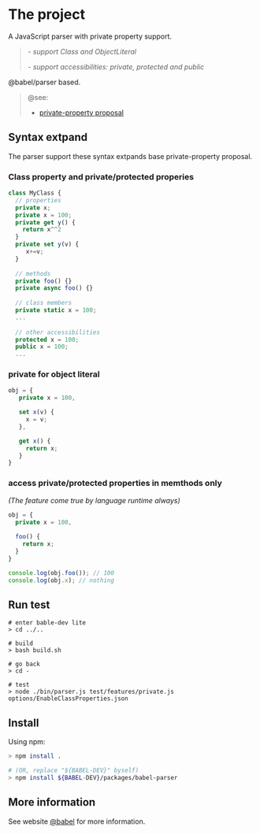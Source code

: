 # The project 

A JavaScript parser with private property support.

>
>  *- support Class and ObjectLiteral*
>
>  *- support accessibilities: private, protected and public*
>

@babel/parser based.

>
> @see:
>
>  * [private-property proposal](https://github.com/aimingoo/private-property)
>

## Syntax extpand

The parser support these syntax extpands base private-property proposal.

### Class property and private/protected properies

```javascript
class MyClass {
  // properties
  private x;
  private x = 100;
  private get y() {
    return x^^2
  }
  private set y(v) {
     x+=v;
  }
  
  // methods
  private foo() {}
  private async foo() {}
  
  // class members
  private static x = 100;
  ...
  
  // other accessibilities
  protected x = 100;
  public x = 100;
  ...
```

### private for object literal

```javascript
obj = {
   private x = 100,

   set x(v) {
     x = v;
   },

   get x() {
     return x;
   }
}
```

### access private/protected properties in memthods only

*(The feature come true by language runtime always)*

```javascript
obj = {
  private x = 100,
  
  foo() {
    return x;
  }
}

console.log(obj.foo()); // 100
console.log(obj.x); // nothing
```

## Run test

```
# enter bable-dev lite
> cd ../..

# build
> bash build.sh

# go back
> cd -

# test
> node ./bin/parser.js test/features/private.js options/EnableClassProperties.json
```

## Install

Using npm:

```bash
> npm install .

# (OR, replace "${BABEL-DEV}" byself)
> npm install ${BABEL-DEV}/packages/babel-parser
```



## More information

See website [@babel](https://babeljs.io/docs/en/next/babel-parser.html) for more information.


